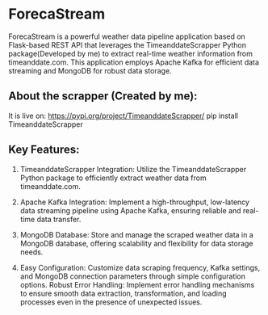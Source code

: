 # ForecaStream
ForecaStream is a powerful weather data pipeline application based on Flask-based REST API that leverages the TimeanddateScrapper Python package(Developed by me) to extract real-time weather information from timeanddate.com. This application employs Apache Kafka for efficient data streaming and MongoDB for robust data storage.

## About the scrapper (Created by me):

It is live on: https://pypi.org/project/TimeanddateScrapper/
      pip install TimeanddateScrapper

## Key Features:

1. TimeanddateScrapper Integration: Utilize the TimeanddateScrapper Python package to efficiently extract weather data from timeanddate.com.

2. Apache Kafka Integration: Implement a high-throughput, low-latency data streaming pipeline using Apache Kafka, ensuring reliable and real-time data transfer.

3. MongoDB Database: Store and manage the scraped weather data in a MongoDB database, offering scalability and flexibility for data storage needs.

4. Easy Configuration: Customize data scraping frequency, Kafka settings, and MongoDB connection parameters through simple configuration options.
Robust Error Handling: Implement error handling mechanisms to ensure smooth data extraction, transformation, and loading processes even in the presence of unexpected issues.

